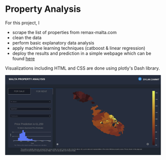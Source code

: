 # Property Analysis

For this project, I
- scrape the list of properties from remax-malta.com
- clean the data
- perform basic explanatory data analysis
- apply machine learning techniques (catboost & linear regression)
- deploy the results and prediction in a simple webpage which can be found [here](http://dylanzam.pythonanywhere.com/)

Visualizations including HTML and CSS are done using plotly's Dash library.

![dashboard](https://github.com/DylanZammit/property-analysis-v2/blob/master/assets/dashboard.jpeg)
